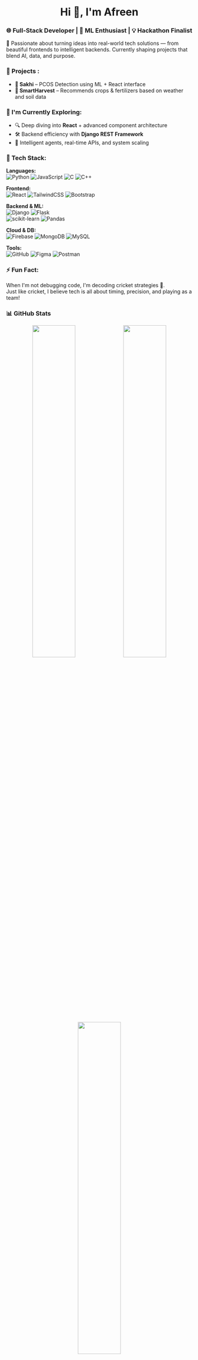 <h1 align="center">Hi 👋, I'm Afreen</h1>
<h3 align="center">🌐 Full-Stack Developer | 🤖 ML Enthusiast | 💡 Hackathon Finalist</h3>


🌟 Passionate about turning ideas into real-world tech solutions — from beautiful frontends to intelligent backends. Currently shaping projects that blend AI, data, and purpose.



### 🚀 Projects :
- **🌸 Sakhi** – PCOS Detection using ML + React interface  
- **🌾 SmartHarvest** – Recommends crops & fertilizers based on weather and soil data  


### 🌱 I'm Currently Exploring:
- 🔍 Deep diving into **React** + advanced component architecture  
- 🛠️ Backend efficiency with **Django REST Framework**  
- 🤖 Intelligent agents, real-time APIs, and system scaling  



### 🧰 Tech Stack:

**Languages:**  
![Python](https://img.shields.io/badge/-Python-black?style=flat-square&logo=python) 
![JavaScript](https://img.shields.io/badge/-JavaScript-black?style=flat-square&logo=javascript) 
![C](https://img.shields.io/badge/-C-black?style=flat-square&logo=c) 
![C++](https://img.shields.io/badge/-C++-black?style=flat-square&logo=cplusplus)

**Frontend:**  
![React](https://img.shields.io/badge/-React-black?style=flat-square&logo=react) 
![TailwindCSS](https://img.shields.io/badge/-Tailwind%20CSS-black?style=flat-square&logo=tailwindcss) 
![Bootstrap](https://img.shields.io/badge/-Bootstrap-black?style=flat-square&logo=bootstrap)

**Backend & ML:**  
![Django](https://img.shields.io/badge/-Django-black?style=flat-square&logo=django) 
![Flask](https://img.shields.io/badge/-Flask-black?style=flat-square&logo=flask)  
![scikit-learn](https://img.shields.io/badge/-Scikit--Learn-black?style=flat-square&logo=scikit-learn) 
![Pandas](https://img.shields.io/badge/-Pandas-black?style=flat-square&logo=pandas)

**Cloud & DB:**  
![Firebase](https://img.shields.io/badge/-Firebase-black?style=flat-square&logo=firebase) 
![MongoDB](https://img.shields.io/badge/-MongoDB-black?style=flat-square&logo=mongodb) 
![MySQL](https://img.shields.io/badge/-MySQL-black?style=flat-square&logo=mysql)

**Tools:**  
![GitHub](https://img.shields.io/badge/-GitHub-black?style=flat-square&logo=github) 
![Figma](https://img.shields.io/badge/-Figma-black?style=flat-square&logo=figma) 
![Postman](https://img.shields.io/badge/-Postman-black?style=flat-square&logo=postman)



### ⚡ Fun Fact:

When I'm not debugging code, I'm decoding cricket strategies 🏏.  
Just like cricket, I believe tech is all about timing, precision, and playing as a team!



### 📊 GitHub Stats

<p align="center">
  <img src="https://github-readme-stats.vercel.app/api?username=Afreen234&show_icons=true&theme=tokyonight" width="48%"/>
  <img src="https://github-readme-streak-stats.herokuapp.com/?user=Afreen234&theme=tokyonight" width="48%"/>
</p>

<p align="center">
  <img src="https://github-readme-stats.vercel.app/api/top-langs/?username=Afreen234&layout=compact&theme=tokyonight" width="48%" />
</p>



### 📫 Connect With Me:

<a href="https://linkedin.com/in/afreen-mohammad-67a175292/" target="_blank">
  <img src="https://img.shields.io/badge/-LinkedIn-blue?style=flat-square&logo=linkedin" />
</a>  
<a href="https://leetcode.com/affu_4" target="_blank">
  <img src="https://img.shields.io/badge/-LeetCode-orange?style=flat-square&logo=leetcode" />
</a>  
<a href="https://github.com/Afreen234" target="_blank">
  <img src="https://img.shields.io/badge/-GitHub-black?style=flat-square&logo=github" />
</a>  


⭐ _“Let’s code with purpose and build what matters.”_
